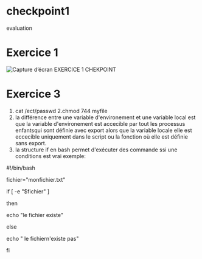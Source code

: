 # checkpoint1
evaluation
# Exercice 1
![Capture d’écran EXERCICE 1 CHEKPOINT](https://github.com/user-attachments/assets/a95f94dd-c652-4930-b2f3-ef821a3df9a3)
# Exercice 3

1. cat /ect/passwd
2.chmod 744 myfile
3. la différence entre  une variable d'environement et une variable local est que la variable d'environement  est accecible par tout les processus enfantsqui sont définie avec export alors que la variable locale elle est eccecible uniquement dans le script ou la fonction où elle est définie sans export.
4.  la structure if en bash permet d'exécuter des commande ssi une conditions est vrai
   exemple:

#!/bin/bash

fichier="monfichier.txt"

if [ -e "$fichier" ]

then 

echo "le fichier existe"

else 

echo " le  fichiern'existe pas"

fi

